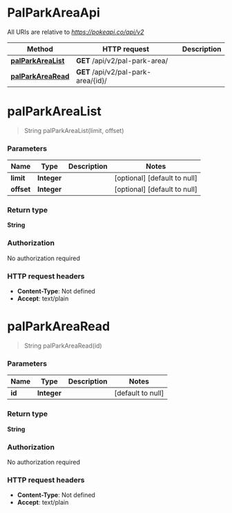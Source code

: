 # PalParkAreaApi

All URIs are relative to *https://pokeapi.co/api/v2*

Method | HTTP request | Description
------------- | ------------- | -------------
[**palParkAreaList**](PalParkAreaApi.md#palParkAreaList) | **GET** /api/v2/pal-park-area/ | 
[**palParkAreaRead**](PalParkAreaApi.md#palParkAreaRead) | **GET** /api/v2/pal-park-area/{id}/ | 


<a name="palParkAreaList"></a>
# **palParkAreaList**
> String palParkAreaList(limit, offset)



### Parameters

Name | Type | Description  | Notes
------------- | ------------- | ------------- | -------------
 **limit** | **Integer**|  | [optional] [default to null]
 **offset** | **Integer**|  | [optional] [default to null]

### Return type

**String**

### Authorization

No authorization required

### HTTP request headers

- **Content-Type**: Not defined
- **Accept**: text/plain

<a name="palParkAreaRead"></a>
# **palParkAreaRead**
> String palParkAreaRead(id)



### Parameters

Name | Type | Description  | Notes
------------- | ------------- | ------------- | -------------
 **id** | **Integer**|  | [default to null]

### Return type

**String**

### Authorization

No authorization required

### HTTP request headers

- **Content-Type**: Not defined
- **Accept**: text/plain

